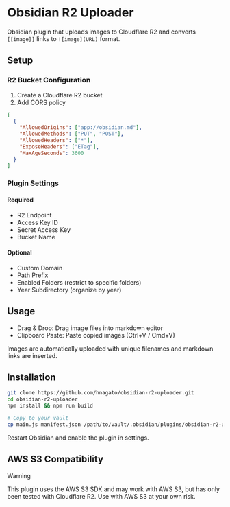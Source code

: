 # Obsidian R2 Uploader

Obsidian plugin that uploads images to Cloudflare R2 and converts `[[image]]` links to `![image](URL)` format.

## Setup

### R2 Bucket Configuration

1. Create a Cloudflare R2 bucket
2. Add CORS policy

```json
[
  {
    "AllowedOrigins": ["app://obsidian.md"],
    "AllowedMethods": ["PUT", "POST"],
    "AllowedHeaders": ["*"],
    "ExposeHeaders": ["ETag"],
    "MaxAgeSeconds": 3600
  }
]
```

### Plugin Settings

#### Required

- R2 Endpoint
- Access Key ID
- Secret Access Key
- Bucket Name

#### Optional

- Custom Domain
- Path Prefix
- Enabled Folders (restrict to specific folders)
- Year Subdirectory (organize by year)

## Usage

- Drag & Drop: Drag image files into markdown editor
- Clipboard Paste: Paste copied images (Ctrl+V / Cmd+V)

Images are automatically uploaded with unique filenames and markdown links are inserted.

## Installation

```bash
git clone https://github.com/hnagato/obsidian-r2-uploader.git
cd obsidian-r2-uploader
npm install && npm run build

# Copy to your vault
cp main.js manifest.json /path/to/vault/.obsidian/plugins/obsidian-r2-uploader/
```

Restart Obsidian and enable the plugin in settings.

## AWS S3 Compatibility

> [!WARNING]
> This plugin uses the AWS S3 SDK and may work with AWS S3, but has only been tested with Cloudflare R2. Use with AWS S3 at your own risk.
